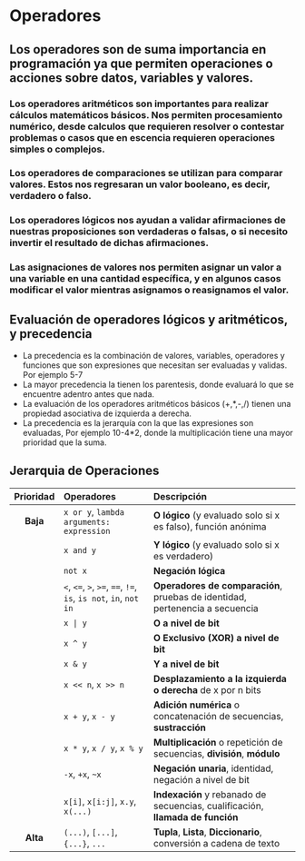 # Operadores

## Los operadores son de suma importancia en programación ya que permiten operaciones o acciones sobre datos, variables y valores.

### Los operadores aritméticos son importantes para realizar cálculos matemáticos básicos. Nos permiten procesamiento numérico, desde calculos que requieren resolver o contestar problemas o casos que en escencia requieren operaciones simples o complejos.

### Los operadores de comparaciones se utilizan para comparar valores. Estos nos regresaran un valor booleano, es decir, verdadero o falso.

### Los operadores lógicos nos ayudan a validar afirmaciones de nuestras proposiciones son verdaderas o falsas, o si necesito invertir el resultado de dichas afirmaciones.

### Las asignaciones de valores nos permiten asignar un valor a una variable en una cantidad específica, y en algunos casos modificar el valor mientras asignamos o reasignamos el valor.

## Evaluación de operadores lógicos y aritméticos, y precedencia

* La precedencia es la combinación de valores, variables, operadores y funciones que son expresiones que necesitan ser evaluadas y validas. Por ejemplo 5-7
* La mayor precedencia la tienen los parentesis, donde evaluará lo que se encuentre adentro antes que nada.
* La evaluación de los operadores aritméticos básicos (+,*,-,/) tienen una propiedad asociativa de izquierda a derecha.
*  La precedencia es la jerarquía con la que las expresiones son evaluadas, Por ejemplo 10-4*2, donde la multiplicación tiene una mayor prioridad que la suma.

## Jerarquia de Operaciones


| Prioridad | Operadores | Descripción |
| :---: | :--- | :--- |
| **Baja** | `x or y`, `lambda arguments: expression` | **O lógico** (y evaluado solo si x es falso), función anónima |
| | `x and y` | **Y lógico** (y evaluado solo si x es verdadero) |
| | `not x` | **Negación lógica** |
| | `<`, `<=`, `>`, `>=`, `==`, `!=`, `is`, `is not`, `in`, `not in` | **Operadores de comparación**, pruebas de identidad, pertenencia a secuencia |
| | `x \| y` | **O a nivel de bit** |
| | `x ^ y` | **O Exclusivo (XOR) a nivel de bit** |
| | `x & y` | **Y a nivel de bit** |
| | `x << n`, `x >> n` | **Desplazamiento a la izquierda o derecha** de x por n bits |
| | `x + y`, `x - y` | **Adición numérica** o concatenación de secuencias, **sustracción** |
| | `x * y`, `x / y`, `x % y` | **Multiplicación** o repetición de secuencias, **división**, **módulo** |
| | `-x`, `+x`, `~x` | **Negación unaria**, identidad, negación a nivel de bit |
| | `x[i]`, `x[i:j]`, `x.y`, `x(...)` | **Indexación** y rebanado de secuencias, cualificación, **llamada de función** |
| **Alta** | `(...)`, `[...]`, `{...}`, `...` | **Tupla**, **Lista**, **Diccionario**, conversión a cadena de texto |

